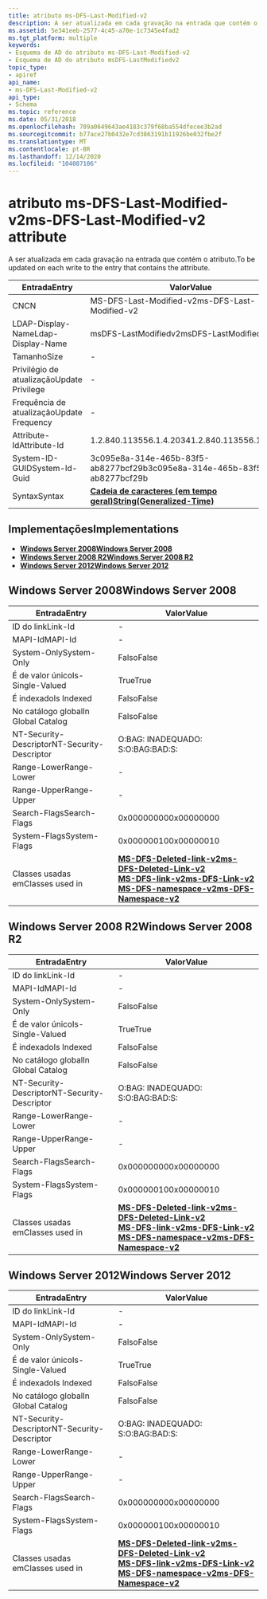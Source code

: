 ```yaml
---
title: atributo ms-DFS-Last-Modified-v2
description: A ser atualizada em cada gravação na entrada que contém o atributo.
ms.assetid: 5e341eeb-2577-4c45-a70e-1c7345e4fad2
ms.tgt_platform: multiple
keywords:
- Esquema de AD do atributo ms-DFS-Last-Modified-v2
- Esquema de AD do atributo msDFS-LastModifiedv2
topic_type:
- apiref
api_name:
- ms-DFS-Last-Modified-v2
api_type:
- Schema
ms.topic: reference
ms.date: 05/31/2018
ms.openlocfilehash: 709a0649643ae4183c379f68ba554dfecee3b2ad
ms.sourcegitcommit: b77ace27b0432e7cd3863191b11926be032fbe2f
ms.translationtype: MT
ms.contentlocale: pt-BR
ms.lasthandoff: 12/14/2020
ms.locfileid: "104087106"
---
```

# <a name="ms-dfs-last-modified-v2-attribute"></a><span data-ttu-id="2b0bd-105">atributo ms-DFS-Last-Modified-v2</span><span class="sxs-lookup"><span data-stu-id="2b0bd-105">ms-DFS-Last-Modified-v2 attribute</span></span>

<span data-ttu-id="2b0bd-106">A ser atualizada em cada gravação na entrada que contém o atributo.</span><span class="sxs-lookup"><span data-stu-id="2b0bd-106">To be updated on each write to the entry that contains the attribute.</span></span>



| <span data-ttu-id="2b0bd-107">Entrada</span><span class="sxs-lookup"><span data-stu-id="2b0bd-107">Entry</span></span> | <span data-ttu-id="2b0bd-108">Valor</span><span class="sxs-lookup"><span data-stu-id="2b0bd-108">Value</span></span> |
|-------------------|---------------------------------------------------------------|
| <span data-ttu-id="2b0bd-109">CN</span><span class="sxs-lookup"><span data-stu-id="2b0bd-109">CN</span></span>                | <span data-ttu-id="2b0bd-110">MS-DFS-Last-Modified-v2</span><span class="sxs-lookup"><span data-stu-id="2b0bd-110">ms-DFS-Last-Modified-v2</span></span>                                       |
| <span data-ttu-id="2b0bd-111">LDAP-Display-Name</span><span class="sxs-lookup"><span data-stu-id="2b0bd-111">Ldap-Display-Name</span></span> | <span data-ttu-id="2b0bd-112">msDFS-LastModifiedv2</span><span class="sxs-lookup"><span data-stu-id="2b0bd-112">msDFS-LastModifiedv2</span></span>                                          |
| <span data-ttu-id="2b0bd-113">Tamanho</span><span class="sxs-lookup"><span data-stu-id="2b0bd-113">Size</span></span>              | \-                                                            |
| <span data-ttu-id="2b0bd-114">Privilégio de atualização</span><span class="sxs-lookup"><span data-stu-id="2b0bd-114">Update Privilege</span></span>  | \-                                                            |
| <span data-ttu-id="2b0bd-115">Frequência de atualização</span><span class="sxs-lookup"><span data-stu-id="2b0bd-115">Update Frequency</span></span>  | \-                                                            |
| <span data-ttu-id="2b0bd-116">Attribute-Id</span><span class="sxs-lookup"><span data-stu-id="2b0bd-116">Attribute-Id</span></span>      | <span data-ttu-id="2b0bd-117">1.2.840.113556.1.4.2034</span><span class="sxs-lookup"><span data-stu-id="2b0bd-117">1.2.840.113556.1.4.2034</span></span>                                       |
| <span data-ttu-id="2b0bd-118">System-ID-GUID</span><span class="sxs-lookup"><span data-stu-id="2b0bd-118">System-Id-Guid</span></span>    | <span data-ttu-id="2b0bd-119">3c095e8a-314e-465b-83f5-ab8277bcf29b</span><span class="sxs-lookup"><span data-stu-id="2b0bd-119">3c095e8a-314e-465b-83f5-ab8277bcf29b</span></span>                          |
| <span data-ttu-id="2b0bd-120">Syntax</span><span class="sxs-lookup"><span data-stu-id="2b0bd-120">Syntax</span></span>            | [<span data-ttu-id="2b0bd-121">**Cadeia de caracteres (em tempo geral)**</span><span class="sxs-lookup"><span data-stu-id="2b0bd-121">**String(Generalized-Time)**</span></span>](s-string-generalized-time.md) |



## <a name="implementations"></a><span data-ttu-id="2b0bd-122">Implementações</span><span class="sxs-lookup"><span data-stu-id="2b0bd-122">Implementations</span></span>

-   [<span data-ttu-id="2b0bd-123">**Windows Server 2008**</span><span class="sxs-lookup"><span data-stu-id="2b0bd-123">**Windows Server 2008**</span></span>](#windows-server-2008)
-   [<span data-ttu-id="2b0bd-124">**Windows Server 2008 R2**</span><span class="sxs-lookup"><span data-stu-id="2b0bd-124">**Windows Server 2008 R2**</span></span>](#windows-server-2008-r2)
-   [<span data-ttu-id="2b0bd-125">**Windows Server 2012**</span><span class="sxs-lookup"><span data-stu-id="2b0bd-125">**Windows Server 2012**</span></span>](#windows-server-2012)

## <a name="windows-server-2008"></a><span data-ttu-id="2b0bd-126">Windows Server 2008</span><span class="sxs-lookup"><span data-stu-id="2b0bd-126">Windows Server 2008</span></span>



| <span data-ttu-id="2b0bd-127">Entrada</span><span class="sxs-lookup"><span data-stu-id="2b0bd-127">Entry</span></span> | <span data-ttu-id="2b0bd-128">Valor</span><span class="sxs-lookup"><span data-stu-id="2b0bd-128">Value</span></span> |
|------------------------|--------------------------------------------------------------------------------------------------------------------------------------------------------------------------------------|
| <span data-ttu-id="2b0bd-129">ID do link</span><span class="sxs-lookup"><span data-stu-id="2b0bd-129">Link-Id</span></span>                | \-                                                                                                                                                                                   |
| <span data-ttu-id="2b0bd-130">MAPI-Id</span><span class="sxs-lookup"><span data-stu-id="2b0bd-130">MAPI-Id</span></span>                | \-                                                                                                                                                                                   |
| <span data-ttu-id="2b0bd-131">System-Only</span><span class="sxs-lookup"><span data-stu-id="2b0bd-131">System-Only</span></span>            | <span data-ttu-id="2b0bd-132">Falso</span><span class="sxs-lookup"><span data-stu-id="2b0bd-132">False</span></span>                                                                                                                                                                                |
| <span data-ttu-id="2b0bd-133">É de valor único</span><span class="sxs-lookup"><span data-stu-id="2b0bd-133">Is-Single-Valued</span></span>       | <span data-ttu-id="2b0bd-134">True</span><span class="sxs-lookup"><span data-stu-id="2b0bd-134">True</span></span>                                                                                                                                                                                 |
| <span data-ttu-id="2b0bd-135">É indexado</span><span class="sxs-lookup"><span data-stu-id="2b0bd-135">Is Indexed</span></span>             | <span data-ttu-id="2b0bd-136">Falso</span><span class="sxs-lookup"><span data-stu-id="2b0bd-136">False</span></span>                                                                                                                                                                                |
| <span data-ttu-id="2b0bd-137">No catálogo global</span><span class="sxs-lookup"><span data-stu-id="2b0bd-137">In Global Catalog</span></span>      | <span data-ttu-id="2b0bd-138">Falso</span><span class="sxs-lookup"><span data-stu-id="2b0bd-138">False</span></span>                                                                                                                                                                                |
| <span data-ttu-id="2b0bd-139">NT-Security-Descriptor</span><span class="sxs-lookup"><span data-stu-id="2b0bd-139">NT-Security-Descriptor</span></span> | <span data-ttu-id="2b0bd-140">O:BAG: INADEQUADO: S:</span><span class="sxs-lookup"><span data-stu-id="2b0bd-140">O:BAG:BAD:S:</span></span>                                                                                                                                                                         |
| <span data-ttu-id="2b0bd-141">Range-Lower</span><span class="sxs-lookup"><span data-stu-id="2b0bd-141">Range-Lower</span></span>            | \-                                                                                                                                                                                   |
| <span data-ttu-id="2b0bd-142">Range-Upper</span><span class="sxs-lookup"><span data-stu-id="2b0bd-142">Range-Upper</span></span>            | \-                                                                                                                                                                                   |
| <span data-ttu-id="2b0bd-143">Search-Flags</span><span class="sxs-lookup"><span data-stu-id="2b0bd-143">Search-Flags</span></span>           | <span data-ttu-id="2b0bd-144">0x00000000</span><span class="sxs-lookup"><span data-stu-id="2b0bd-144">0x00000000</span></span>                                                                                                                                                                           |
| <span data-ttu-id="2b0bd-145">System-Flags</span><span class="sxs-lookup"><span data-stu-id="2b0bd-145">System-Flags</span></span>           | <span data-ttu-id="2b0bd-146">0x00000010</span><span class="sxs-lookup"><span data-stu-id="2b0bd-146">0x00000010</span></span>                                                                                                                                                                           |
| <span data-ttu-id="2b0bd-147">Classes usadas em</span><span class="sxs-lookup"><span data-stu-id="2b0bd-147">Classes used in</span></span>        | [<span data-ttu-id="2b0bd-148">**MS-DFS-Deleted-link-v2**</span><span class="sxs-lookup"><span data-stu-id="2b0bd-148">**ms-DFS-Deleted-Link-v2**</span></span>](c-msdfs-deletedlinkv2.md)<br/> [<span data-ttu-id="2b0bd-149">**MS-DFS-link-v2**</span><span class="sxs-lookup"><span data-stu-id="2b0bd-149">**ms-DFS-Link-v2**</span></span>](c-msdfs-linkv2.md)<br/> [<span data-ttu-id="2b0bd-150">**MS-DFS-namespace-v2**</span><span class="sxs-lookup"><span data-stu-id="2b0bd-150">**ms-DFS-Namespace-v2**</span></span>](c-msdfs-namespacev2.md)<br/> |



## <a name="windows-server-2008-r2"></a><span data-ttu-id="2b0bd-151">Windows Server 2008 R2</span><span class="sxs-lookup"><span data-stu-id="2b0bd-151">Windows Server 2008 R2</span></span>



| <span data-ttu-id="2b0bd-152">Entrada</span><span class="sxs-lookup"><span data-stu-id="2b0bd-152">Entry</span></span> | <span data-ttu-id="2b0bd-153">Valor</span><span class="sxs-lookup"><span data-stu-id="2b0bd-153">Value</span></span> |
|------------------------|--------------------------------------------------------------------------------------------------------------------------------------------------------------------------------------|
| <span data-ttu-id="2b0bd-154">ID do link</span><span class="sxs-lookup"><span data-stu-id="2b0bd-154">Link-Id</span></span>                | \-                                                                                                                                                                                   |
| <span data-ttu-id="2b0bd-155">MAPI-Id</span><span class="sxs-lookup"><span data-stu-id="2b0bd-155">MAPI-Id</span></span>                | \-                                                                                                                                                                                   |
| <span data-ttu-id="2b0bd-156">System-Only</span><span class="sxs-lookup"><span data-stu-id="2b0bd-156">System-Only</span></span>            | <span data-ttu-id="2b0bd-157">Falso</span><span class="sxs-lookup"><span data-stu-id="2b0bd-157">False</span></span>                                                                                                                                                                                |
| <span data-ttu-id="2b0bd-158">É de valor único</span><span class="sxs-lookup"><span data-stu-id="2b0bd-158">Is-Single-Valued</span></span>       | <span data-ttu-id="2b0bd-159">True</span><span class="sxs-lookup"><span data-stu-id="2b0bd-159">True</span></span>                                                                                                                                                                                 |
| <span data-ttu-id="2b0bd-160">É indexado</span><span class="sxs-lookup"><span data-stu-id="2b0bd-160">Is Indexed</span></span>             | <span data-ttu-id="2b0bd-161">Falso</span><span class="sxs-lookup"><span data-stu-id="2b0bd-161">False</span></span>                                                                                                                                                                                |
| <span data-ttu-id="2b0bd-162">No catálogo global</span><span class="sxs-lookup"><span data-stu-id="2b0bd-162">In Global Catalog</span></span>      | <span data-ttu-id="2b0bd-163">Falso</span><span class="sxs-lookup"><span data-stu-id="2b0bd-163">False</span></span>                                                                                                                                                                                |
| <span data-ttu-id="2b0bd-164">NT-Security-Descriptor</span><span class="sxs-lookup"><span data-stu-id="2b0bd-164">NT-Security-Descriptor</span></span> | <span data-ttu-id="2b0bd-165">O:BAG: INADEQUADO: S:</span><span class="sxs-lookup"><span data-stu-id="2b0bd-165">O:BAG:BAD:S:</span></span>                                                                                                                                                                         |
| <span data-ttu-id="2b0bd-166">Range-Lower</span><span class="sxs-lookup"><span data-stu-id="2b0bd-166">Range-Lower</span></span>            | \-                                                                                                                                                                                   |
| <span data-ttu-id="2b0bd-167">Range-Upper</span><span class="sxs-lookup"><span data-stu-id="2b0bd-167">Range-Upper</span></span>            | \-                                                                                                                                                                                   |
| <span data-ttu-id="2b0bd-168">Search-Flags</span><span class="sxs-lookup"><span data-stu-id="2b0bd-168">Search-Flags</span></span>           | <span data-ttu-id="2b0bd-169">0x00000000</span><span class="sxs-lookup"><span data-stu-id="2b0bd-169">0x00000000</span></span>                                                                                                                                                                           |
| <span data-ttu-id="2b0bd-170">System-Flags</span><span class="sxs-lookup"><span data-stu-id="2b0bd-170">System-Flags</span></span>           | <span data-ttu-id="2b0bd-171">0x00000010</span><span class="sxs-lookup"><span data-stu-id="2b0bd-171">0x00000010</span></span>                                                                                                                                                                           |
| <span data-ttu-id="2b0bd-172">Classes usadas em</span><span class="sxs-lookup"><span data-stu-id="2b0bd-172">Classes used in</span></span>        | [<span data-ttu-id="2b0bd-173">**MS-DFS-Deleted-link-v2**</span><span class="sxs-lookup"><span data-stu-id="2b0bd-173">**ms-DFS-Deleted-Link-v2**</span></span>](c-msdfs-deletedlinkv2.md)<br/> [<span data-ttu-id="2b0bd-174">**MS-DFS-link-v2**</span><span class="sxs-lookup"><span data-stu-id="2b0bd-174">**ms-DFS-Link-v2**</span></span>](c-msdfs-linkv2.md)<br/> [<span data-ttu-id="2b0bd-175">**MS-DFS-namespace-v2**</span><span class="sxs-lookup"><span data-stu-id="2b0bd-175">**ms-DFS-Namespace-v2**</span></span>](c-msdfs-namespacev2.md)<br/> |



## <a name="windows-server-2012"></a><span data-ttu-id="2b0bd-176">Windows Server 2012</span><span class="sxs-lookup"><span data-stu-id="2b0bd-176">Windows Server 2012</span></span>



| <span data-ttu-id="2b0bd-177">Entrada</span><span class="sxs-lookup"><span data-stu-id="2b0bd-177">Entry</span></span> | <span data-ttu-id="2b0bd-178">Valor</span><span class="sxs-lookup"><span data-stu-id="2b0bd-178">Value</span></span> |
|------------------------|--------------------------------------------------------------------------------------------------------------------------------------------------------------------------------------|
| <span data-ttu-id="2b0bd-179">ID do link</span><span class="sxs-lookup"><span data-stu-id="2b0bd-179">Link-Id</span></span>                | \-                                                                                                                                                                                   |
| <span data-ttu-id="2b0bd-180">MAPI-Id</span><span class="sxs-lookup"><span data-stu-id="2b0bd-180">MAPI-Id</span></span>                | \-                                                                                                                                                                                   |
| <span data-ttu-id="2b0bd-181">System-Only</span><span class="sxs-lookup"><span data-stu-id="2b0bd-181">System-Only</span></span>            | <span data-ttu-id="2b0bd-182">Falso</span><span class="sxs-lookup"><span data-stu-id="2b0bd-182">False</span></span>                                                                                                                                                                                |
| <span data-ttu-id="2b0bd-183">É de valor único</span><span class="sxs-lookup"><span data-stu-id="2b0bd-183">Is-Single-Valued</span></span>       | <span data-ttu-id="2b0bd-184">True</span><span class="sxs-lookup"><span data-stu-id="2b0bd-184">True</span></span>                                                                                                                                                                                 |
| <span data-ttu-id="2b0bd-185">É indexado</span><span class="sxs-lookup"><span data-stu-id="2b0bd-185">Is Indexed</span></span>             | <span data-ttu-id="2b0bd-186">Falso</span><span class="sxs-lookup"><span data-stu-id="2b0bd-186">False</span></span>                                                                                                                                                                                |
| <span data-ttu-id="2b0bd-187">No catálogo global</span><span class="sxs-lookup"><span data-stu-id="2b0bd-187">In Global Catalog</span></span>      | <span data-ttu-id="2b0bd-188">Falso</span><span class="sxs-lookup"><span data-stu-id="2b0bd-188">False</span></span>                                                                                                                                                                                |
| <span data-ttu-id="2b0bd-189">NT-Security-Descriptor</span><span class="sxs-lookup"><span data-stu-id="2b0bd-189">NT-Security-Descriptor</span></span> | <span data-ttu-id="2b0bd-190">O:BAG: INADEQUADO: S:</span><span class="sxs-lookup"><span data-stu-id="2b0bd-190">O:BAG:BAD:S:</span></span>                                                                                                                                                                         |
| <span data-ttu-id="2b0bd-191">Range-Lower</span><span class="sxs-lookup"><span data-stu-id="2b0bd-191">Range-Lower</span></span>            | \-                                                                                                                                                                                   |
| <span data-ttu-id="2b0bd-192">Range-Upper</span><span class="sxs-lookup"><span data-stu-id="2b0bd-192">Range-Upper</span></span>            | \-                                                                                                                                                                                   |
| <span data-ttu-id="2b0bd-193">Search-Flags</span><span class="sxs-lookup"><span data-stu-id="2b0bd-193">Search-Flags</span></span>           | <span data-ttu-id="2b0bd-194">0x00000000</span><span class="sxs-lookup"><span data-stu-id="2b0bd-194">0x00000000</span></span>                                                                                                                                                                           |
| <span data-ttu-id="2b0bd-195">System-Flags</span><span class="sxs-lookup"><span data-stu-id="2b0bd-195">System-Flags</span></span>           | <span data-ttu-id="2b0bd-196">0x00000010</span><span class="sxs-lookup"><span data-stu-id="2b0bd-196">0x00000010</span></span>                                                                                                                                                                           |
| <span data-ttu-id="2b0bd-197">Classes usadas em</span><span class="sxs-lookup"><span data-stu-id="2b0bd-197">Classes used in</span></span>        | [<span data-ttu-id="2b0bd-198">**MS-DFS-Deleted-link-v2**</span><span class="sxs-lookup"><span data-stu-id="2b0bd-198">**ms-DFS-Deleted-Link-v2**</span></span>](c-msdfs-deletedlinkv2.md)<br/> [<span data-ttu-id="2b0bd-199">**MS-DFS-link-v2**</span><span class="sxs-lookup"><span data-stu-id="2b0bd-199">**ms-DFS-Link-v2**</span></span>](c-msdfs-linkv2.md)<br/> [<span data-ttu-id="2b0bd-200">**MS-DFS-namespace-v2**</span><span class="sxs-lookup"><span data-stu-id="2b0bd-200">**ms-DFS-Namespace-v2**</span></span>](c-msdfs-namespacev2.md)<br/> |



 

 





